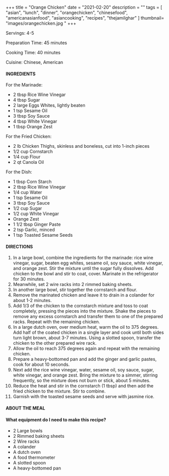 +++
title = "Orange Chicken"
date = "2021-02-20"
description = ""
tags = [
    "asian",
    "lunch",
    "dinner",
    "orangechicken",
    "chinesefood",
    "americanasianfood", 
    "asiancooking",
    "recipes",
    "thejamilghar"
]
thumbnail= "images/orangechicken.jpg "
+++

Servings: 4-5 <!--more-->

Preparation Time: 45 minutes 

Cooking Time: 40 minutes

Cuisine: Chinese, American

#### INGREDIENTS 

For the Marinade:

* 2 tbsp Rice Wine Vinegar
* 4 tbsp Sugar
* 2 large Eggs Whites, lightly beaten
* 1 tsp Sesame Oil
* 3 tbsp Soy Sauce
* 4 tbsp White Vinegar
* 1 tbsp Orange Zest 

For the Fried Chicken:

* 2 lb Chicken Thighs, skinless and boneless, cut into 1-inch pieces
* 1/2 cup Cornstarch
* 1/4 cup Flour
* 2 qt Canola Oil

For the Dish:

* 1 tbsp Corn Starch
* 2 tbsp Rice Wine Vinegar
* 1/4 cup Water
* 1 tsp Sesame Oil
* 3 tbsp Soy Sauce
* 1/2 cup Sugar
* 1/2 cup White Vinegar
* Orange Zest 
* 1 1/2 tbsp Ginger Paste
* 2 tsp Garlic, minced
* 1 tsp Toasted Sesame Seeds 

#### DIRECTIONS 

1. In a large bowl, combine the ingredients for the marinade: rice wine vinegar, sugar, beaten egg whites, sesame oil, soy sauce, white vinegar, and orange zest. Stir the mixture until the sugar fully dissolves. Add chicken to the bowl and stir to coat, cover. Marinate in the refrigerator for 30 minutes.
2. Meanwhile, set 2 wire racks into 2 rimmed baking sheets.
3. In another large bowl, stir together the cornstarch and flour.
4. Remove the marinated chicken and leave it to drain in a colander for about 1-2 minutes.
5. Add 1/3 of the chicken to the cornstarch mixture and toss to coat completely, pressing the pieces into the mixture. Shake the pieces to remove any excess cornstarch and transfer them to one of the prepared racks. Repeat with the remaining chicken.
6. In a large dutch oven, over medium heat, warm the oil to 375 degrees. Add half of the coated chicken in a single layer and cook until both sides turn light brown, about 3-7 minutes. Using a slotted spoon, transfer the chicken to the other prepared wire rack.
8. Allow the oil to reach 375 degrees again and repeat with the remaining chicken. 
9. Prepare a heavy-bottomed pan and add the ginger and garlic pastes, cook for about 10 seconds.
10. Next add the rice wine vinegar, water, sesame oil, soy sauce, sugar, white vinegar, and orange zest. Bring the mixture to a simmer, stirring frequently, so the mixture does not burn or stick, about 5 minutes. 
11. Reduce the heat and stir in the cornstarch (1 tbsp) and then add the fried chicken to the mixture. Stir to combine.
12. Garnish with the toasted sesame seeds and serve with jasmine rice. 

#### ABOUT THE MEAL

#### What equipment do I need to make this recipe?

* 2 Large bowls
* 2 Rimmed baking sheets 
* 2 Wire racks 
* A colander
* A dutch oven 
* A food thermometer 
* A slotted spoon 
* A heavy-bottomed pan 

